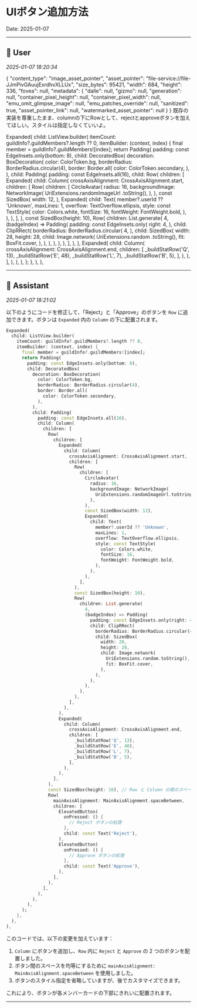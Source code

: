 # UIボタン追加方法

Date: 2025-01-07

---

## 👤 User
*2025-01-07 18:20:34*

{
  "content_type": "image_asset_pointer",
  "asset_pointer": "file-service://file-JJmPivGAuujExrdhvXLLUx",
  "size_bytes": 95421,
  "width": 684,
  "height": 336,
  "fovea": null,
  "metadata": {
    "dalle": null,
    "gizmo": null,
    "generation": null,
    "container_pixel_height": null,
    "container_pixel_width": null,
    "emu_omit_glimpse_image": null,
    "emu_patches_override": null,
    "sanitized": true,
    "asset_pointer_link": null,
    "watermarked_asset_pointer": null
  }
}
既存の実装を尊重したまま、columnの下にRowとして、rejectとapproveボタンを加えてほしい。スタイルは指定しなくていいよ。

Expanded(
                  child: ListView.builder(
                    itemCount: guildInfo?.guildMembers?.length ?? 0,
                    itemBuilder: (context, index) {
                      final member = guildInfo?.guildMembers![index];
                      return Padding(
                        padding: const EdgeInsets.only(bottom: 8),
                        child: DecoratedBox(
                          decoration: BoxDecoration(
                            color: ColorToken.bg,
                            borderRadius: BorderRadius.circular(4),
                            border: Border.all(
                              color: ColorToken.secondary,
                            ),
                          ),
                          child: Padding(
                            padding: const EdgeInsets.all(16),
                            child: Row(
                              children: [
                                Expanded(
                                  child: Column(
                                    crossAxisAlignment:
                                        CrossAxisAlignment.start,
                                    children: [
                                      Row(
                                        children: [
                                          CircleAvatar(
                                            radius: 16,
                                            backgroundImage: NetworkImage(
                                              UriExtensions.randomImageUrl
                                                  .toString(),
                                            ),
                                          ),
                                          const SizedBox(
                                            width: 12,
                                          ),
                                          Expanded(
                                            child: Text(
                                              member?.userId ?? 'Unknown',
                                              maxLines: 1,
                                              overflow: TextOverflow.ellipsis,
                                              style: const TextStyle(
                                                color: Colors.white,
                                                fontSize: 16,
                                                fontWeight: FontWeight.bold,
                                              ),
                                            ),
                                          ),
                                        ],
                                      ),
                                      const SizedBox(height: 10),
                                      Row(
                                        children: List.generate(
                                          4,
                                          (badgeIndex) =&gt; Padding(
                                            padding: const EdgeInsets.only(
                                              right: 4,
                                            ),
                                            child: ClipRRect(
                                              borderRadius:
                                                  BorderRadius.circular(
                                                4,
                                              ),
                                              child: SizedBox(
                                                width: 28,
                                                height: 28,
                                                child: Image.network(
                                                  UriExtensions.random
                                                      .toString(),
                                                  fit: BoxFit.cover,
                                                ),
                                              ),
                                            ),
                                          ),
                                        ),
                                      ),
                                    ],
                                  ),
                                ),
                                Expanded(
                                  child: Column(
                                    crossAxisAlignment: CrossAxisAlignment.end,
                                    children: [
                                      _buildStatRow('Q', 13),
                                      _buildStatRow('E', 48),
                                      _buildStatRow('L', 7),
                                      _buildStatRow('B', 5),
                                    ],
                                  ),
                                ),
                              ],
                            ),
                          ),
                        ),
                      );
                    },
                  ),
                ),

---

## 🤖 Assistant
*2025-01-07 18:21:02*

以下のようにコードを修正して、「Reject」と「Approve」のボタンを `Row` に追加できます。ボタンは `Expanded` 内の `Column` の下に配置されます。

```dart
Expanded(
  child: ListView.builder(
    itemCount: guildInfo?.guildMembers?.length ?? 0,
    itemBuilder: (context, index) {
      final member = guildInfo?.guildMembers![index];
      return Padding(
        padding: const EdgeInsets.only(bottom: 8),
        child: DecoratedBox(
          decoration: BoxDecoration(
            color: ColorToken.bg,
            borderRadius: BorderRadius.circular(4),
            border: Border.all(
              color: ColorToken.secondary,
            ),
          ),
          child: Padding(
            padding: const EdgeInsets.all(16),
            child: Column(
              children: [
                Row(
                  children: [
                    Expanded(
                      child: Column(
                        crossAxisAlignment: CrossAxisAlignment.start,
                        children: [
                          Row(
                            children: [
                              CircleAvatar(
                                radius: 16,
                                backgroundImage: NetworkImage(
                                  UriExtensions.randomImageUrl.toString(),
                                ),
                              ),
                              const SizedBox(width: 12),
                              Expanded(
                                child: Text(
                                  member?.userId ?? 'Unknown',
                                  maxLines: 1,
                                  overflow: TextOverflow.ellipsis,
                                  style: const TextStyle(
                                    color: Colors.white,
                                    fontSize: 16,
                                    fontWeight: FontWeight.bold,
                                  ),
                                ),
                              ),
                            ],
                          ),
                          const SizedBox(height: 10),
                          Row(
                            children: List.generate(
                              4,
                              (badgeIndex) => Padding(
                                padding: const EdgeInsets.only(right: 4),
                                child: ClipRRect(
                                  borderRadius: BorderRadius.circular(4),
                                  child: SizedBox(
                                    width: 28,
                                    height: 28,
                                    child: Image.network(
                                      UriExtensions.random.toString(),
                                      fit: BoxFit.cover,
                                    ),
                                  ),
                                ),
                              ),
                            ),
                          ),
                        ],
                      ),
                    ),
                    Expanded(
                      child: Column(
                        crossAxisAlignment: CrossAxisAlignment.end,
                        children: [
                          _buildStatRow('Q', 13),
                          _buildStatRow('E', 48),
                          _buildStatRow('L', 7),
                          _buildStatRow('B', 5),
                        ],
                      ),
                    ),
                  ],
                ),
                const SizedBox(height: 16), // Row と Column の間のスペース
                Row(
                  mainAxisAlignment: MainAxisAlignment.spaceBetween,
                  children: [
                    ElevatedButton(
                      onPressed: () {
                        // Reject ボタンの処理
                      },
                      child: const Text('Reject'),
                    ),
                    ElevatedButton(
                      onPressed: () {
                        // Approve ボタンの処理
                      },
                      child: const Text('Approve'),
                    ),
                  ],
                ),
              ],
            ),
          ),
        ),
      );
    },
  ),
),
```

このコードでは、以下の変更を加えています：
1. `Column` にボタンを追加し、`Row` 内に `Reject` と `Approve` の 2 つのボタンを配置しました。
2. ボタン間のスペースを均等にするために `mainAxisAlignment: MainAxisAlignment.spaceBetween` を使用しました。
3. ボタンのスタイル指定を省略していますが、後でカスタマイズできます。

これにより、ボタンが各メンバーカードの下部にきれいに配置されます。

---

